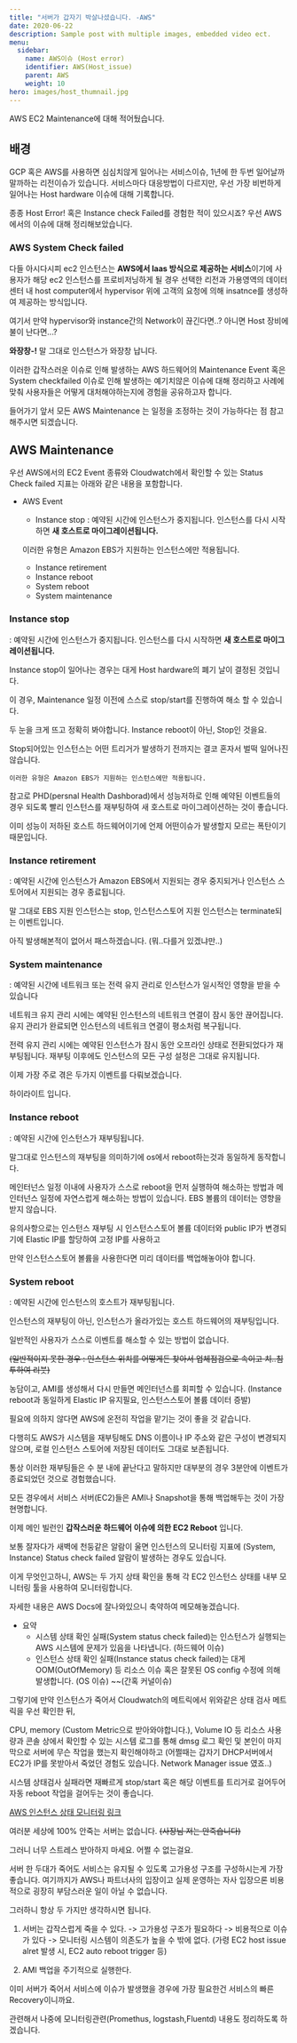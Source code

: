 ```yaml
---
title: "서버가 갑자기 박살나셨습니다. -AWS"
date: 2020-06-22
description: Sample post with multiple images, embedded video ect.
menu:
  sidebar:
    name: AWS이슈 (Host error)
    identifier: AWS(Host_issue)
    parent: AWS
    weight: 10
hero: images/host_thumnail.jpg
---
```

AWS EC2 Maintenance에 대해 적어뒀습니다.

<!--more-->

## 배경
GCP 혹은 AWS를 사용하면 심심치않게 일어나는 서비스이슈, 1년에 한 두번 일어날까말까하는 리전이슈가 있습니다.
서비스마다 대응방법이 다르지만, 우선 가장 비번하게 일어나는 Host hardware 이슈에 대해 기록합니다.

종종 Host Error! 혹은 Instance check Failed를 경험한 적이 있으시죠?
우선 AWS에서의 이슈에 대해 정리해보았습니다.

### AWS System Check failed
 다들 아시다시피 ec2 인스턴스는 **AWS에서 Iaas 방식으로 제공하는 서비스**이기에 사용자가 해당 ec2 인스턴스를 프로비저닝하게 될 경우 선택한 리전과 가용영역의 데이터 센터 내 host computer에서 hypervisor 위에 고객의 요청에 의해 insatnce를 생성하여 제공하는 방식입니다.

여기서 만약 hypervisor와 instance간의 Network이 끊긴다면..? 아니면 Host 장비에 불이 난다면...?

**와장창-!** 말 그대로 인스턴스가 와장창 납니다.

 이러한 갑작스러운 이슈로 인해 발생하는 AWS 하드웨어의 Maintenance Event 혹은 System checkfailed 이슈로 인해 발생하는 예기치않은 이슈에 대해 정리하고 사례에 맞춰 사용자들은 어떻게 대처해야하는지에 경험을 공유하고자 합니다.



들어가기 앞서 모든 AWS Maintenance 는 일정을 조정하는 것이 가능하다는 점 참고해주시면 되겠습니다.



## AWS Maintenance

우선 AWS에서의 EC2 Event 종류와 Cloudwatch에서 확인할 수 있는 Status Check failed 지표는 아래와 같은 내용을 포함합니다.
  - AWS Event 
    - Instance stop : 예약된 시간에 인스턴스가 중지됩니다. 인스턴스를 다시 시작하면 **새 호스트로 마이그레이션됩니다.** 
    
    이러한 유형은 Amazon EBS가 지원하는 인스턴스에만 적용됩니다.
    
    - Instance retirement 
    - Instance reboot
    - System reboot 
    - System maintenance 

### Instance stop 

: 예약된 시간에 인스턴스가 중지됩니다. 인스턴스를 다시 시작하면 **새 호스트로 마이그레이션됩니다.** 

Instance stop이 일어나는 경우는 대게  Host hardware의 폐기 날이 결정된 것입니다.

이 경우, Maintenance 일정 이전에 스스로 stop/start를 진행하여 해소 할 수 있습니다.

두 눈을 크게 뜨고 정확히 봐야합니다.  Instance reboot이 아닌, Stop인 것을요.

Stop되어있는 인스턴스는 어떤 트리거가 발생하기 전까지는 결코 혼자서 벌떡 일어나진 않습니다.

    이러한 유형은 Amazon EBS가 지원하는 인스턴스에만 적용됩니다.



참고로 PHD(persnal Health Dashborad)에서 성능저하로 인해 예약된 이벤트들의 경우 되도록 빨리 인스턴스를 재부팅하여 새 호스트로 마이그레이션하는 것이 좋습니다. 



이미 성능이 저하된 호스트 하드웨어이기에 언제 어떤이슈가 발생할지 모르는 폭탄이기 때문입니다.



### Instance retirement 

: 예약된 시간에 인스턴스가 Amazon EBS에서 지원되는 경우 중지되거나 인스턴스 스토어에서 지원되는 경우 종료됩니다.

말 그대로 EBS 지원 인스턴스는 stop, 인스턴스스토어 지원 인스턴스는 terminate되는 이벤트입니다.

아직 발생해본적이 없어서 패스하겠습니다. (뭐..다를거 있겠냐만..)

### System maintenance 

: 예약된 시간에 네트워크 또는 전력 유지 관리로 인스턴스가 일시적인 영향을 받을 수 있습니다

네트워크 유지 관리 시에는 예약된 인스턴스의 네트워크 연결이 잠시 동안 끊어집니다. 유지 관리가 완료되면 인스턴스의 네트워크 연결이 평소처럼 복구됩니다.

전력 유지 관리 시에는 예약된 인스턴스가 잠시 동안 오프라인 상태로 전환되었다가 재부팅됩니다. 재부팅 이후에도 인스턴스의 모든 구성 설정은 그대로 유지됩니다.



이제 가장 주로 겪은 두가지 이벤트를 다뤄보겠습니다.

하이라이트 입니다. 

### Instance reboot 
: 예약된 시간에 인스턴스가 재부팅됩니다.

말그대로 인스턴스의 재부팅을 의미하기에 os에서 reboot하는것과 동일하게 동작합니다.

메인터넌스 일정 이내에 사용자가 스스로 reboot을 먼저 실행하여 해소하는 방법과 메인터넌스 일정에 자연스럽게 해소하는 방법이 있습니다. EBS 볼륨의 데이터는 영향을 받지 않습니다.



유의사항으로는 인스턴스 재부팅 시 인스턴스스토어 볼륨 데이터와 public IP가 변경되기에 Elastic IP를 할당하여 고정 IP를 사용하고

만약 인스턴스스토어 볼륨을 사용한다면 미리 데이터를 백업해놓아야 합니다.

### System reboot 
: 예약된 시간에 인스턴스의 호스트가 재부팅됩니다.

인스턴스의 재부팅이 아닌, 인스턴스가 올라가있는 호스트 하드웨어의 재부팅입니다.

일반적인 사용자가 스스로 이벤트를 해소할 수 있는 방법이 없습니다.

~~(일반적이지 못한 경우 : 인스턴스 위치를 어떻게든 찾아서 업체점검으로 속이고 치..침투하여 리붓)~~

농담이고, AMI를 생성해서 다시 만들면 메인터넌스를 회피할 수 있습니다. (Instance reboot과 동일하게 Elastic IP 유지필요, 인스턴스스토어 볼륨 데이터 증발)

필요에 의하지 않다면 AWS에 온전히 작업을 맡기는 것이 좋을 것 같습니다. 

다행히도 AWS가 시스템을 재부팅해도 DNS 이름이나 IP 주소와 같은 구성이 변경되지 않으며, 로컬 인스턴스 스토어에 저장된 데이터도 그대로 보존됩니다.



통상 이러한 재부팅들은 수 분 내에 끝난다고 말하지만 대부분의 경우 3분안에 이벤트가 종료되었던 것으로 경험했습니다.

모든 경우에서 서비스 서버(EC2)들은 AMI나 Snapshot을 통해 백업해두는 것이 가장 현명합니다.



이제 메인 빌런인 **갑작스러운 하드웨어 이슈에 의한 EC2 Reboot** 입니다.

보통 잘자다가 새벽에 천둥같은 알람이 울면 인스턴스의 모니터링 지표에 (System, Instance) Status check failed 알람이 발생하는 경우도 있습니다.

이게 무엇인고하니,  AWS는 두 가지 상태 확인을 통해 각 EC2 인스턴스 상태를 내부 모니터링 툴을 사용하여 모니터링합니다. 

자세한 내용은 AWS Docs에 잘나와있으니 축약하여 메모해놓겠습니다.

- 요약
  - 시스템 상태 확인 실패(System status check failed)는 인스턴스가 실행되는 AWS 시스템에 문제가 있음을 나타냅니다.  (하드웨어 이슈)
  - 인스턴스 상태 확인 실패(Instance status check failed)는 대게 OOM(OutOfMemory) 등 리소스 이슈 혹은 잘못된 OS config 수정에 의해 발생합니다. (OS 이슈) ~~(간혹 커널이슈)

그렇기에 만약 인스턴스가 죽어서 Cloudwatch의 메트릭에서 위와같은 상태 검사 메트릭을 우선 확인한 뒤,

CPU, memory (Custom Metric으로 받아와야합니다.), Volume IO 등 리소스 사용량과 콘솔 상에서 확인할 수 있는 시스템 로그를 통해 dmsg 로그 확인 및 본인이 마지막으로 서버에 무슨 작업을 했는지 확인해야하고 (어쩔때는 갑자기 DHCP서버에서 EC2가 IP를 못받아서 죽었던 경험도 있습니다. Network Manager issue 였죠..)

시스템 상태검사 실패라면 재빠르게 stop/start 혹은 해당 이벤트를 트리거로 걸어두어 자동 reboot 작업을 걸어두는 것이 좋습니다.

[AWS 인스턴스 상태 모니터링 링크](https://docs.aws.amazon.com/ko_kr/AWSEC2/latest/WindowsGuide/monitoring-instances-status-check.html)


 여러분 세상에 100% 안죽는 서버는 없습니다.  ~~(사장님 저는 안죽습니다)~~

그러니 너무 스트레스 받아하지 마세요. 어쩔 수 없는걸요.

서버 한 두대가 죽어도 서비스는 유지될 수 있도록 고가용성 구조를 구성하시는게 가장 좋습니다.
여기까지가 AWS나 파트너사의 입장이고 실제 운영하는 자사 입장으론 비용적으로 굉장히 부담스러운 일이 아닐 수 없습니다.

그러하니 항상 두 가지만 생각하시면 됩니다.
1. 서버는 갑작스럽게 죽을 수 있다. -> 고가용성 구조가 필요하다 -> 비용적으로 이슈가 있다 -> 모니터링 시스템이 의존도가 높을 수 밖에 없다.
(가령 EC2 host issue alret 발생 시, EC2 auto reboot trigger 등)

2. AMI 백업을 주기적으로 실행한다.

이미 서버가 죽어서 서비스에 이슈가 발생했을 경우에 가장 필요한건 서비스의 빠른 Recovery이니까요.

관련해서 나중에 모니터링관련(Promethus, logstash,Fluentd) 내용도 정리하도록 하겠습니다.